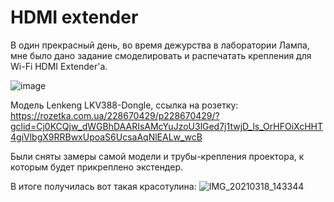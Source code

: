 
<h1> HDMI extender </h1>


  В один прекрасный день, во время дежурства в лаборатории Лампа, мне было дано задание смоделировать и распечатать крепления для Wi-Fi HDMI Extender'а.
  
  ![image](https://user-images.githubusercontent.com/47116936/123434230-ec597200-d5d4-11eb-8cc8-52b694b6a0fc.png)

Модель Lenkeng LKV388-Dongle, ссылка на розетку: https://rozetka.com.ua/228670429/p228670429/?gclid=Cj0KCQjw_dWGBhDAARIsAMcYuJzoU3lGed7j1twjD_ls_OrHFOiXcHHT4giVlbgX9RRBwxUpoaS6UcsaAqNlEALw_wcB

Были сняты замеры самой модели и трубы-крепления проектора, к которым будет прикреплено экстендер.

В итоге получилась вот такая красотулина:
![IMG_20210318_143344](https://user-images.githubusercontent.com/47116936/123436529-62f76f00-d5d7-11eb-9bf2-3a0d64ff01d3.jpg)


